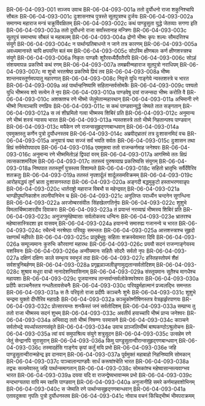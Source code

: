 BR-06-04-093-001  सञ्जय उवाच
BR-06-04-093-001a ततो दुर्योधनो राजा शकुनिश्चापि सौबलः
BR-06-04-093-001c दुःशासनश्च पुत्रस्ते सूतपुत्रश्च दुर्जयः
BR-06-04-093-002a समागम्य महाराज मन्त्रं चक्रूर्विवक्षितम्
BR-06-04-093-002c कथं पाण्डुसुता युद्धे जेतव्याः सगणा इति
BR-06-04-093-003a ततो दुर्योधनो राजा सर्वांस्तानाह मन्त्रिणः
BR-06-04-093-003c सूतपुत्रं समाभाष्य सौबलं च महाबलम्
BR-06-04-093-004a द्रोणो भीष्मः कृपः शल्यः सौमदत्तिश्च संयुगे
BR-06-04-093-004c न पार्थान्प्रतिबाधन्ते न जाने तत्र कारणम्
BR-06-04-093-005a अवध्यमानास्ते चापि क्षपयन्ति बलं मम
BR-06-04-093-005c सोऽस्मि क्षीणबलः कर्ण क्षीणशस्त्रश्च संयुगे
BR-06-04-093-006a निकृतः पाण्डवैः शूरैरवध्यैर्दैवतैरपि
BR-06-04-093-006c सोऽहं संशयमापन्नः प्रकरिष्ये कथं रणम्
BR-06-04-093-007a तमब्रवीन्महाराज सूतपुत्रो नराधिपम्
BR-06-04-093-007c मा शुचो भरतश्रेष्ठ प्रकरिष्ये प्रियं तव
BR-06-04-093-008a भीष्मः शान्तनवस्तूर्णमपयातु महारणात्
BR-06-04-093-008c निवृत्ते युधि गाङ्गेये न्यस्तशस्त्रे च भारत
BR-06-04-093-009a अहं पार्थान्हनिष्यामि सहितान्सर्वसोमकैः
BR-06-04-093-009c पश्यतो युधि भीष्मस्य शपे सत्येन ते नृप
BR-06-04-093-010a पाण्डवेषु दयां राजन्सदा भीष्मः करोति वै
BR-06-04-093-010c अशक्तश्च रणे भीष्मो जेतुमेतान्महारथान्
BR-06-04-093-011a अभिमानी रणे भीष्मो नित्यञ्चापि रणप्रियः
BR-06-04-093-011c स कथं पाण्डवान्युद्धे जेष्यते तात सङ्गतान्
BR-06-04-093-012a स त्वं शीघ्रमितो गत्वा भीष्मस्य शिबिरं प्रति
BR-06-04-093-012c अनुमान्य रणे भीष्मं शस्त्रं न्यासय भारत
BR-06-04-093-013a न्यस्तशस्त्रे ततो भीष्मे निहतान्पश्य पाण्डवान्
BR-06-04-093-013c मयैकेन रणे राजन्ससुहृद्गणबान्धवान्
BR-06-04-093-014a एवमुक्तस्तु कर्णेन पुत्रो दुर्योधनस्तव
BR-06-04-093-014c अब्रवीद्भ्रातरं तत्र दुःशासनमिदं वचः
BR-06-04-093-015a अनुयात्रं यथा सज्जं सर्वं भवति सर्वतः
BR-06-04-093-015c दुःशासन तथा क्षिप्रं सर्वमेवोपपादय
BR-06-04-093-016a एवमुक्त्वा ततो राजन्कर्णमाह जनेश्वरः
BR-06-04-093-016c अनुमान्य रणे भीष्ममितोऽहं द्विपदां वरम्
BR-06-04-093-017a आगमिष्ये ततः क्षिप्रं त्वत्सकाशमरिंदम
BR-06-04-093-017c ततस्त्वं पुरुषव्याघ्र प्रकरिष्यसि संयुगम्
BR-06-04-093-018a निष्पपात ततस्तूर्णं पुत्रस्तव विशाम्पते
BR-06-04-093-018c सहितो भ्रातृभिः सर्वैर्देवैरिव शतक्रतुः
BR-06-04-093-019a ततस्तं नृपशार्दूलं शार्दूलसमविक्रमम्
BR-06-04-093-019c आरोहयद्धयं तूर्णं भ्राता दुःशासनस्तदा
BR-06-04-093-020a अङ्गदी बद्धमुकुटो हस्ताभरणवान्नृपः
BR-06-04-093-020c धार्तराष्ट्रो महाराज विबभौ स महेन्द्रवत्
BR-06-04-093-021a भाण्डीपुष्पनिकाशेन तपनीयनिभेन च
BR-06-04-093-021c अनुलिप्तः परार्ध्येन चन्दनेन सुगन्धिना
BR-06-04-093-022a अरजोम्बरसंवीतः सिंहखेलगतिर्नृपः
BR-06-04-093-022c शुशुभे विमलार्चिष्मञ्शरदीव दिवाकरः
BR-06-04-093-023a तं प्रयान्तं नरव्याघ्रं भीष्मस्य शिबिरं प्रति
BR-06-04-093-023c अनुजग्मुर्महेष्वासाः सर्वलोकस्य धन्विनः
BR-06-04-093-023e भ्रातरश्च महेष्वासास्त्रिदशा इव वासवम्
BR-06-04-093-024a हयानन्ये समारुह्य गजानन्ये च भारत
BR-06-04-093-024c रथैरन्ये नरश्रेष्ठाः परिवव्रुः समन्ततः
BR-06-04-093-025a आत्तशस्त्राश्च सुहृदो रक्षणार्थं महीपतेः
BR-06-04-093-025c प्रादुर्बभूवुः सहिताः शक्रस्येवामरा दिवि
BR-06-04-093-026a सम्पूज्यमानः कुरुभिः कौरवाणां महारथः
BR-06-04-093-026c प्रययौ सदनं राजन्गाङ्गेयस्य यशस्विनः
BR-06-04-093-026e अन्वीयमानः सहितैः सोदरैः सर्वतो नृपः
BR-06-04-093-027a दक्षिणं दक्षिणः काले सम्भृत्य स्वभुजं तदा
BR-06-04-093-027c हस्तिहस्तोपमं शैक्षं सर्वशत्रुनिबर्हणम्
BR-06-04-093-028a प्रगृह्णन्नञ्जलीन्नॄणामुद्यतान्सर्वतोदिशम्
BR-06-04-093-028c शुश्राव मधुरा वाचो नानादेशनिवासिनाम्
BR-06-04-093-029a संस्तूयमानः सूतैश्च मागधैश्च महायशाः
BR-06-04-093-029c पूजयानश्च तान्सर्वान्सर्वलोकेश्वरेश्वरः
BR-06-04-093-030a प्रदीपैः काञ्चनैस्तत्र गन्धतैलावसेचनैः
BR-06-04-093-030c परिवव्रुर्महात्मानं प्रज्वलद्भिः समन्ततः
BR-06-04-093-031a स तैः परिवृतो राजा प्रदीपैः काञ्चनैः शुभैः
BR-06-04-093-031c शुशुभे चन्द्रमा युक्तो दीप्तैरिव महाग्रहैः
BR-06-04-093-032a कञ्चुकोष्णीषिणस्तत्र वेत्रझर्झरपाणयः
BR-06-04-093-032c प्रोत्सारयन्तः शनकैस्तं जनं सर्वतोदिशम्
BR-06-04-093-033a सम्प्राप्य तु ततो राजा भीष्मस्य सदनं शुभम्
BR-06-04-093-033c अवतीर्य हयाच्चापि भीष्मं प्राप्य जनेश्वरः
BR-06-04-093-034a अभिवाद्य ततो भीष्मं निषण्णः परमासने
BR-06-04-093-034c काञ्चने सर्वतोभद्रे स्पर्ध्यास्तरणसंवृते
BR-06-04-093-034e उवाच प्राञ्जलिर्भीष्मं बाष्पकण्ठोऽश्रुलोचनः
BR-06-04-093-035a त्वां वयं समुपाश्रित्य संयुगे शत्रुसूदन
BR-06-04-093-035c उत्सहेम रणे जेतुं सेन्द्रानपि सुरासुरान्
BR-06-04-093-036a किमु पाण्डुसुतान्वीरान्ससुहृद्गणबान्धवान्
BR-06-04-093-036c तस्मादर्हसि गाङ्गेय कृपां कर्तुं मयि प्रभो
BR-06-04-093-036e जहि पाण्डुसुतान्वीरान्महेन्द्र इव दानवान्
BR-06-04-093-037a पूर्वमुक्तं महाबाहो निहनिष्यामि सोमकान्
BR-06-04-093-037c पाञ्चालान्पाण्डवैः सार्धं करूषांश्चेति भारत
BR-06-04-093-038a तद्वचः सत्यमेवास्तु जहि पार्थान्समागतान्
BR-06-04-093-038c सोमकांश्च महेष्वासान्सत्यवाग्भव भारत
BR-06-04-093-039a दयया यदि वा राजन्द्वेष्यभावान्मम प्रभो
BR-06-04-093-039c मन्दभाग्यतया वापि मम रक्षसि पाण्डवान्
BR-06-04-093-040a अनुजानीहि समरे कर्णमाहवशोभिनम्
BR-06-04-093-040c स जेष्यति रणे पार्थान्ससुहृद्गणबान्धवान्
BR-06-04-093-041a एतावदुक्त्वा नृपतिः पुत्रो दुर्योधनस्तव
BR-06-04-093-041c नोवाच वचनं किंचिद्भीष्मं भीमपराक्रमम्

